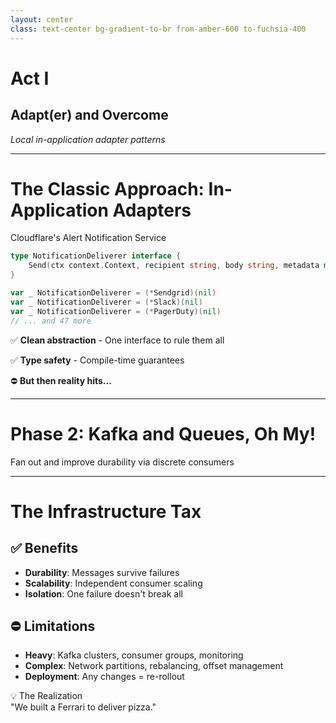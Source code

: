 ```yaml
---
layout: center
class: text-center bg-gradient-to-br from-amber-600 to-fuchsia-400
---
```


# Act I

## Adapt(er) and Overcome

_Local in-application adapter patterns_

---

# The Classic Approach: In-Application Adapters

<div class="text-lg mb-8 font-bold">Cloudflare's Alert Notification Service</div>

```go {all|1-3|5-8|all}
type NotificationDeliverer interface {
    Send(ctx context.Context, recipient string, body string, metadata map[string]string) error
}

var _ NotificationDeliverer = (*Sendgrid)(nil)
var _ NotificationDeliverer = (*Slack)(nil)
var _ NotificationDeliverer = (*PagerDuty)(nil)
// ... and 47 more
```

<v-click at="1">

✅ **Clean abstraction** - One interface to rule them all

</v-click>

<v-click at="2">

✅ **Type safety** - Compile-time guarantees

</v-click>

<v-click at="3">

⛔ **But then reality hits...**

</v-click>

<!--
Start with the familiar - this is what most developers do first
-->

---

# Phase 2: Kafka and Queues, Oh My!

<div class="mb-8 font-bold">Fan out and improve durability via discrete consumers</div>

<script setup>
const queueDiagram = `
dispatch: {
  shape: hexagon
  style: {
    fill: '#4A90E2'
  }
}
router: {
  shape: diamond
  style: {
    fill: '#F5A623'
  }
}
slack_queue: {
  label: 'Slack Queue'
  shape: queue
}
sendgrid_queue: {
  label: 'SendGrid Queue'
  shape: queue
}
pagerduty_queue: {
  label: 'PagerDuty Queue'
  shape: queue
}
deliverer_x_queues: {
  style.multiple: true
  label: 'Deliverer X Queue'
  shape: queue
}
slack_consumer: {
  style.multiple: true
  label: 'Slack Consumer'
  shape: rectangle
}
sendgrid_consumer: {
  style.multiple: true
  label: 'SendGrid Consumer'
  shape: rectangle
}
pagerduty_consumer: {
  style.multiple: true
  label: 'PagerDuty Consumer'
  shape: rectangle
}
deliverer_x_consumers: {
  style.multiple: true
  label: 'Deliverer X Consumer'
  shape: rectangle
}

dispatch -> router
router -> slack_queue
router -> sendgrid_queue
router -> pagerduty_queue
router -> deliverer_x_queues
slack_queue -> slack_consumer
sendgrid_queue -> sendgrid_consumer
pagerduty_queue -> pagerduty_consumer
deliverer_x_queues -> deliverer_x_consumers
`
</script>

<D2Diagram
  :code="queueDiagram"
  class="mx-auto"
  :scale="0.6"
/>

---

# The Infrastructure Tax

<div class="grid grid-cols-2 gap-8 mt-8">

<div class="p-6 bg-slate-100 dark:bg-slate-800 rounded-lg">

## ✅ **Benefits**

- **Durability**: Messages survive failures
- **Scalability**: Independent consumer scaling
- **Isolation**: One failure doesn't break all

</div>

<div class="p-6 bg-neutral-100 dark:bg-neutral-800 rounded-lg">

## ⛔ **Limitations**

- **Heavy**: Kafka clusters, consumer groups, monitoring
- **Complex**: Network partitions, rebalancing, offset management
- **Deployment**: Any changes = re-rollout

</div>

</div>

<v-click>

<div class="text-center mt-8">
<div class="text-lg font-semibold mb-2">💡 The Realization</div>
"We built a Ferrari to deliver pizza."
</div>

</v-click>

<!--
Show the natural evolution and why it becomes over-engineered
-->
